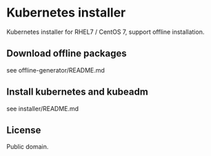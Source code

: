 # Kubernetes installer

Kubernetes installer for RHEL7 / CentOS 7, support offline installation.

## Download offline packages

see offline-generator/README.md

## Install kubernetes and kubeadm

see installer/README.md

## License

Public domain.
